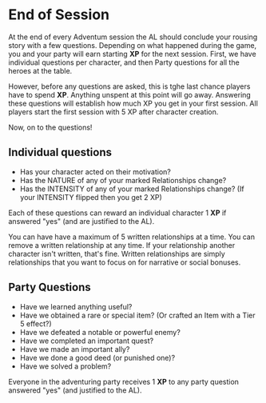 # End of Session

At the end of every Adventum session the AL should conclude your rousing story with a few questions. Depending on what happened during the game, you and your party will earn starting **XP** for the next session. First, we have individual questions per character, and then Party questions for all the heroes at the table.

However, before any questions are asked, this is tghe last chance players have to spend **XP**. Anything unspent at this point will go away. Answering these questions will establish how much XP you get in your first session.  All players start the first session with 5 XP after character creation.

Now, on to the questions!

## Individual questions

- Has your character acted on their motivation?
- Has the NATURE of any of your marked Relationships change?
- Has the INTENSITY of any of your marked Relationships change? (If your INTENSITY flipped then you get 2 XP)

Each of these questions can reward an individual character 1 **XP** if answered "yes" (and are justified to the AL).

You can have have a maximum of 5 written relationships at a time. You can remove a written relationship at any time. If your relationship another character isn't written, that's fine. Written relationships are simply relationships that you want to focus on for narrative or social bonuses.

## Party Questions

- Have we learned anything useful?
- Have we obtained a rare or special item? (Or crafted an Item with a Tier 5 effect?)
- Have we defeated a notable or powerful enemy?
- Have we completed an important quest?
- Have we made an important ally?
- Have we done a good deed (or punished one)?
- Have we solved a problem?

Everyone in the adventuring party receives 1 **XP** to any party question answered "yes" (and justified to the AL).
